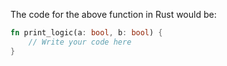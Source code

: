 The code for the above function in Rust would be:

```Rust
fn print_logic(a: bool, b: bool) {
    // Write your code here
}
```


